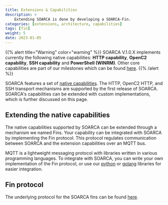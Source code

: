 ```yaml
---
title: Extensions & Capabilities
description: >
    Extending SOARCA is done by developing a SOARCA-Fin.  
categories: [extensions, architecture, capabilities]
tags: [fin]
weight: 5
date: 2023-01-05
---
```



{{% alert title="Warning" color="warning" %}}
SOARCA V.1.0.X implements currently the following native capabilities: **HTTP capability**, **OpenC2 capability**, **SSH capability** and **PowerShell (WINRM)**. Other core capabilities are part of our milestones which can be found [here](https://github.com/COSSAS/SOARCA/milestones).
{{% /alert %}}

SOARCA features a set of [native capabilities](/docs/soarca-extensions/native-capabilities). The HTTP, OpenC2 HTTP, and SSH transport mechanisms are supported by the first release of SOARCA. SOARCA's capabilities can be extended with custom implementations, which is further discussed on this page.

## Extending the native capabilities

The native capabilities supported by SOARCA can be extended through a mechanism we named Fins. Your capability can be integrated with SOARCA by implementing the Fin protocol. This protocol regulates communication between SOARCA and the extension capabilities over an MQTT bus.

MQTT is a lightweight messaging protocol with libraries written in various programming languages. To integrate with SOARCA, you can write your own implementation of the Fin protocol, or use our [python](https://www.python.org/) or [golang](https://go.dev/) libraries for easier integration.

## Fin protocol

The underlying protocol for the SOARCA fins can be found [here](/docs/soarca-extensions/fin-protocol).

